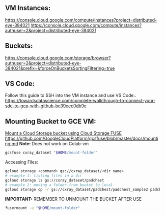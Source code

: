 ## VM Instances:
https://console.cloud.google.com/compute/instances?project=distributed-eye-384021
https://console.cloud.google.com/compute/instances?authuser=2&project=distributed-eye-384021

## Buckets:
https://console.cloud.google.com/storage/browser?authuser=2&project=distributed-eye-384021&prefix=&forceOnBucketsSortingFiltering=true

## VS Code:
Follow this guide to SSH into the VM instance and use VS Code:.
https://towardsdatascience.com/complete-walkthrough-to-connect-your-sde-to-gcp-with-github-bc39eec0db9e

## Mounting Bucket to GCE VM:
[Mount a Cloud Storage bucket using Cloud Storage FUSE](https://cloud.google.com/storage/docs/gcsfuse-quickstart-mount-bucket)
https://github.com/GoogleCloudPlatform/gcsfuse/blob/master/docs/mounting.md
**Note:** Does not work on Colab-vm
```bash
gcsfuse cxray_dataset "$HOME/mount-folder"
```
Accessing Files:
```bash
gcloud storage <command> gs://cxray_dataset/<dir name>
# example 1: listing files in a dir
gcloud storage ls gs://cxray_dataset/padchest
# example 2: moving a folder from bucket to local
gcloud storage cp -r gs://cxray_dataset/padchest/padchest_sample2 padchest
```
**IMPORTANT:** REMEMBER TO UNMOUNT THE BUCKET AFTER USE
```bash
fusermount -u "$HOME/mount-folder"
```
